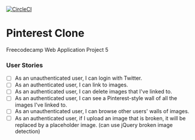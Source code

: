 [![CircleCI](https://circleci.com/gh/abhinavmall/PinterestClone.svg?style=svg)](https://circleci.com/gh/abhinavmall/PinterestClone)
# Pinterest Clone
Freecodecamp Web Application Project 5

### User Stories
* [ ] As an unauthenticated user, I can login with Twitter.
* [ ] As an authenticated user, I can link to images.
* [ ] As an authenticated user, I can delete images that I've linked to.
* [ ] As an authenticated user, I can see a Pinterest-style wall of all the images I've linked to.
* [ ] As an unauthenticated user, I can browse other users' walls of images.
* [ ] As an authenticated user, if I upload an image that is broken, it will be replaced by a placeholder image. (can use jQuery broken image detection)
